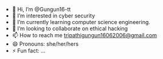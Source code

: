 - 👋 Hi, I’m @Gungun16-tt
- 👀 I’m interested in cyber security
- 🌱 I’m currently learning computer science engineering.
- 💞️ I’m looking to collaborate on  ethical hacking
- 📫 How to reach me tripathigungun16062006@gmail.com
- 😄 Pronouns: she/her/hers
- ⚡ Fun fact: ...

<!---
Gungun16-tt/Gungun16-tt is a ✨ special ✨ repository because its `README.md` (this file) appears on your GitHub profile.
You can click the Preview link to take a look at your changes.
--->
